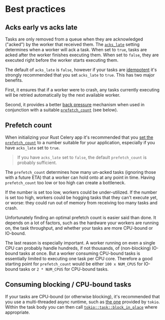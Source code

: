 # Best practices

## Acks early vs acks late

Tasks are only removed from a queue when they are acknowledged ("acked") by the worker that received them. The [`acks_late`](https://docs.rs/celery/*/celery/struct.CeleryBuilder.html#method.acks_late) setting determines when a worker will ack a task. When set to `true`, tasks are acked after the worker finishes executing them. When set to `false`, they are executed right before the worker starts executing them.

The default of `acks_late` is `false`, however if your tasks are [idempotent](https://docs.celeryq.dev/en/stable/glossary.html#term-idempotent) it's strongly recommended that you set `acks_late` to `true`. This has two major benefits.

First, it ensures that if a worker were to crash, any tasks currently executing will be retried automatically by the next available worker.

Second, it provides a better [back pressure](https://medium.com/@jayphelps/backpressure-explained-the-flow-of-data-through-software-2350b3e77ce7) mechanism when used in conjunction with a suitable [`prefetch_count`](https://docs.rs/celery/*/celery/struct.CeleryBuilder.html#method.prefetch_count) (see below).

## Prefetch count

When initializing your Rust Celery app it's recommended that you [set the `prefetch_count`](https://docs.rs/celery/*/celery/macro.app.html#optional-parameters) to a number suitable for your application, especially if you have `acks_late` set to `true`.

> If you have `acks_late` set to `false`, the default `prefetch_count` is probably sufficient.

The `prefetch_count` determines how many un-acked tasks (ignoring those with a future ETA) that a worker can hold onto at any point in time. Having `prefetch_count` too low or too high can create a bottleneck.

If the number is set too low, workers could be under-utilized. If the number is set too high, workers could be hogging tasks that they can't execute yet, or worse: they could run out of memory from receiving too many tasks and crash.

Unfortunately finding an optimal prefetch count is easier said than done. It depends on a lot of factors, such as the hardware your workers are running on, the task throughput, and whether your tasks are more CPU-bound or IO-bound.

The last reason is especially important. A worker running on even a single CPU can probably handle hundreds, if not thousands, of (non-blocking) IO-bound tasks at once. But a worker consuming CPU-bound tasks is essentially limited to executing one task per CPU core. Therefore a good starting point for `prefetch_count` would be either `100 x NUM_CPUS` for IO-bound tasks or `2 * NUM_CPUS` for CPU-bound tasks.

## Consuming blocking / CPU-bound tasks

If your tasks are CPU-bound (or otherwise blocking), it's recommended that you use a multi-threaded async runtime, such as [the one](https://docs.rs/tokio/0.2.16/tokio/runtime/index.html#threaded-scheduler) provided by `tokio`. Within the task body you can then call [`tokio::task::block_in_place`](https://docs.rs/tokio/0.2.16/tokio/task/index.html#block_in_place) where appropriate.
